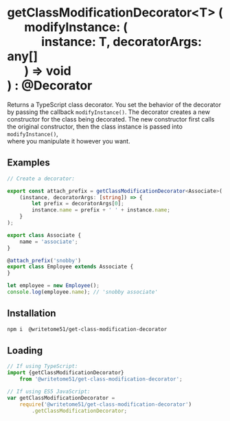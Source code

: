 # getClassModificationDecorator&lt;T&gt; (<br>&nbsp;&nbsp;&nbsp;&nbsp;&nbsp;&nbsp;modifyInstance: (<br>&nbsp;&nbsp;&nbsp;&nbsp;&nbsp;&nbsp;&nbsp;&nbsp;&nbsp;&nbsp;&nbsp;&nbsp;instance: T, decoratorArgs: any[]<br>&nbsp;&nbsp;&nbsp;&nbsp;&nbsp;&nbsp;) => void<br>) : @Decorator

Returns a TypeScript class decorator. You set the behavior of the decorator  
by passing the callback `modifyInstance()`. The decorator creates a new  
constructor for the class being decorated.  The new constructor first calls  
the original constructor, then the class instance is passed into `modifyInstance()`,  
where you manipulate it however you want.


## Examples

```ts
// Create a decorator:

export const attach_prefix = getClassModificationDecorator<Associate>(
    (instance, decoratorArgs: [string]) => {
        let prefix = decoratorArgs[0];
        instance.name = prefix + ' ' + instance.name;
    }
);

export class Associate {
    name = 'associate';
}

@attach_prefix('snobby')
export class Employee extends Associate {
}

let employee = new Employee();
console.log(employee.name); // 'snobby associate'
```

## Installation

```bash
npm i  @writetome51/get-class-modification-decorator
```

## Loading
```ts
// If using TypeScript:
import {getClassModificationDecorator} 
    from '@writetome51/get-class-modification-decorator';

// If using ES5 JavaScript:
var getClassModificationDecorator = 
    require('@writetome51/get-class-modification-decorator')
        .getClassModificationDecorator;
```
